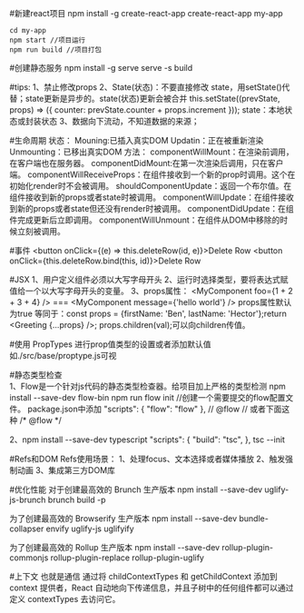 #新建react项目
    npm install -g create-react-app
    create-react-app my-app

    cd my-app
    npm start //项目运行
    npm run build //项目打包


#创建静态服务
npm install -g serve
serve -s build

#tips:
1、禁止修改props
2、State(状态)：不要直接修改 state，用setState()代替；state更新是异步的。state(状态)更新会被合并
this.setState((prevState, props) => ({
  counter: prevState.counter + props.increment
}));
state：本地状态或封装状态
3、数据向下流动，不知道数据的来源；


#生命周期
状态：
Mouning:已插入真实DOM
Updatin：正在被重新渲染
Unmounting：已移出真实DOM
方法：
componentWillMount：在渲染前调用，在客户端也在服务器。
componentDidMount:在第一次渲染后调用，只在客户端。
componentWillReceiveProps：在组件接收到一个新的prop时调用。这个在初始化render时不会被调用。
shouldComponentUpdate：返回一个布尔值。在组件接收到新的props或者state时被调用。
componentWillUpdate：在组件接收到新的props或者state但还没有render时被调用。
componentDidUpdate：在组件完成更新后立即调用。
componentWillUnmount：在组件从DOM中移除的时候立刻被调用。

#事件
<button onClick={(e) => this.deleteRow(id, e)}>Delete Row</button>
<button onClick={this.deleteRow.bind(this, id)}>Delete Row</button>


#JSX
1、用户定义组件必须以大写字母开头
2、运行时选择类型，要将表达式赋值给一个以大写字母开头的变量。
3、props属性：
<MyComponent foo={1 + 2 + 3 + 4} />
<MyComponent message="hello world" /> === <MyComponent message={'hello world'} />
props属性默认为true
<Greeting firstName="Ben" lastName="Hector" />
等同于：const props = {firstName: 'Ben', lastName: 'Hector'};return <Greeting {...props} />;
props.children(val);可以向children传值。

#使用 PropTypes 进行prop值类型的设置或者添加默认值
如./src/base/proptype.js可视

#静态类型检查  
1、Flow是一个针对js代码的静态类型检查器。给项目加上严格的类型检测
npm install --save-dev flow-bin
npm run flow init //创建一个需要提交的flow配置文件。
package.json中添加
"scripts": {
    "flow": "flow"
  },
// @flow 
// 或者下面这种
/* @flow */  

2、npm install --save-dev typescript
"scripts": {
    "build": "tsc",
  },
tsc --init

#Refs和DOM
Refs使用场景：
1、处理focus、文本选择或者媒体播放
2、触发强制动画
3、集成第三方DOM库

#优化性能
对于创建最高效的 Brunch 生产版本
npm install --save-dev uglify-js-brunch
brunch build -p

为了创建最高效的 Browserify 生产版本
npm install --save-dev bundle-collapser envify uglify-js uglifyify 

为了创建最高效的 Rollup 生产版本
npm install --save-dev rollup-plugin-commonjs rollup-plugin-replace rollup-plugin-uglify

#上下文 也就是通信
通过将 childContextTypes 和 getChildContext 添加到context 提供者，React 自动地向下传递信息，并且子树中的任何组件都可以通过定义 contextTypes 去访问它。



